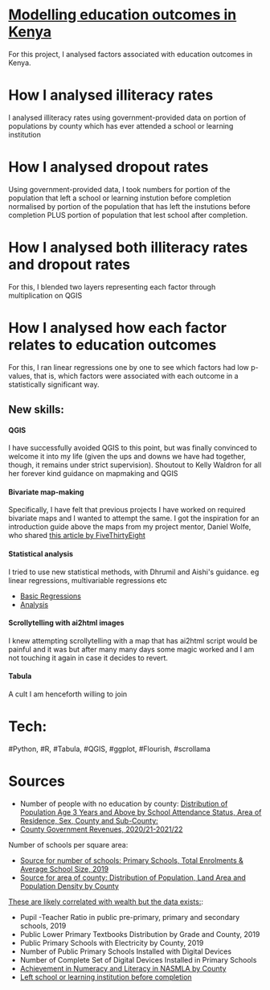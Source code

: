 # [Modelling education outcomes in Kenya](https://ivynyayieka.github.io/education_outcomes/)
For this project, I analysed factors associated with education outcomes in Kenya. 

# How I analysed illiteracy rates

I analysed illiteracy rates using government-provided data on portion of populations by county which has ever attended a school or learning institution

# How I analysed dropout rates

Using government-provided data, I took numbers for portion of the population that left a school or learning instution before completion normalised by portion of the population that has left the instutions before completion PLUS portion of population that lest school after completion. 

# How I analysed both illiteracy rates and dropout rates

For this, I blended two layers representing each factor through multiplication on QGIS

# How I analysed how each factor relates to education outcomes

For this, I ran linear regressions one by one to see which factors had low p-values, that is, which factors were associated with each outcome in a statistically significant way.

## New skills:

#### QGIS
I have successfully avoided QGIS to this point, but was finally convinced to welcome it into my life (given the ups and downs we have had together, though, it remains under strict supervision). 
Shoutout to Kelly Waldron for all her forever kind guidance on mapmaking and QGIS

#### Bivariate map-making
Specifically, I have felt that previous projects I have worked on required bivariate maps and I wanted to attempt the same. 
I got the inspiration for an introduction guide above the maps from my project mentor, Daniel Wolfe, who shared [this article by FiveThirtyEight](https://projects.fivethirtyeight.com/abortion-driving-distance/)

#### Statistical analysis
I tried to use new statistical methods, with Dhrumil and Aishi's guidance. eg linear regressions, multivariable regressions etc
* [Basic Regressions](https://github.com/ivynyayieka/education_outcomes/blob/main/education_basic_regressions.ipynb)
* [Analysis](https://github.com/ivynyayieka/education_outcomes/blob/main/main_analysis.ipynb)


#### Scrollytelling with ai2html images
I knew attempting scrollytelling with a map that has ai2html script would be painful and it was but after many many days some magic worked and I am not touching it again in case it decides to revert.

#### Tabula
A cult I am henceforth willing to join

# Tech:
#Python, #R, #Tabula, #QGIS, #ggplot, #Flourish, #scrollama

# Sources
* Number of people with no education by county: 
[Distribution of Population Age 3 Years and Above by School Attendance Status, Area of Residence, Sex, County and Sub-County:](https://s3-eu-west-1.amazonaws.com/s3.sourceafrica.net/documents/119795/VOLUME-IV-KPHC-2019.pdf)<br/>
* [County Government Revenues, 2020/21-2021/22](https://www.knbs.or.ke/wp-content/uploads/2022/05/2022-Economic-Survey1.pdf)<br/>

Number of schools per square area:<br/>
* [Source for number of schools: Primary Schools, Total Enrolments & Average School Size, 2019](https://africacheck.org/sites/default/files/Kenya-Basic-Education-Statistical-Booklet-2019.pdf)<br/>
* [Source for area of county: Distribution of Population, Land Area and Population Density by County](https://www.knbs.or.ke/2019-kenya-population-and-housing-census-results/) <br/>

[These are likely correlated with wealth but the data exists:](https://africacheck.org/sites/default/files/Kenya-Basic-Education-Statistical-Booklet-2019.pdf):<br/>
* Pupil -Teacher Ratio in public pre-primary, primary and secondary schools, 2019<br/>
* Public Lower Primary Textbooks Distribution by Grade and County, 2019<br/>
* Public Primary Schools with Electricity by County, 2019<br/>
* Number of Public Primary Schools Installed with Digital Devices<br/>
* Number of Complete Set of Digital Devices Installed in Primary Schools<br/>
* [Achievement in Numeracy and Literacy in NASMLA by County](https://africacheck.org/sites/default/files/Kenya-Basic-Education-Statistical-Booklet-2019.pdf)<br/>
* [Left school or learning institution before completion](https://s3-eu-west-1.amazonaws.com/s3.sourceafrica.net/documents/119795/VOLUME-IV-KPHC-2019.pdf)<br/>





